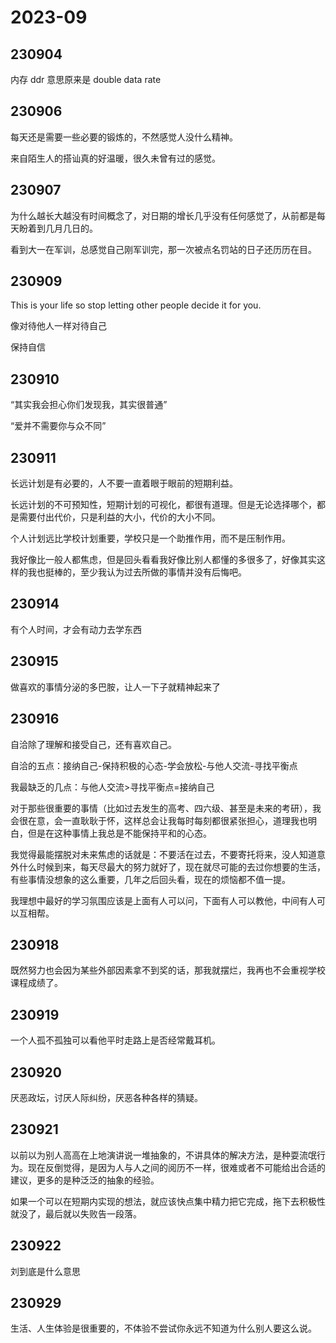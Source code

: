 # 2023-09

## 230904

内存 ddr 意思原来是 double data rate

## 230906

每天还是需要一些必要的锻炼的，不然感觉人没什么精神。

来自陌生人的搭讪真的好温暖，很久未曾有过的感觉。

## 230907

为什么越长大越没有时间概念了，对日期的增长几乎没有任何感觉了，从前都是每天盼着到几月几日的。

看到大一在军训，总感觉自己刚军训完，那一次被点名罚站的日子还历历在目。

## 230909

This is your life so stop letting other people decide it for you.

像对待他人一样对待自己

保持自信

## 230910

“其实我会担心你们发现我，其实很普通”

“爱并不需要你与众不同”

## 230911

长远计划是有必要的，人不要一直着眼于眼前的短期利益。

长远计划的不可预知性，短期计划的可视化，都很有道理。但是无论选择哪个，都是需要付出代价，只是利益的大小，代价的大小不同。

个人计划远比学校计划重要，学校只是一个助推作用，而不是压制作用。

我好像比一般人都焦虑，但是回头看看我好像比别人都懂的多很多了，好像其实这样的我也挺棒的，至少我认为过去所做的事情并没有后悔吧。

## 230914

有个人时间，才会有动力去学东西

## 230915

做喜欢的事情分泌的多巴胺，让人一下子就精神起来了

## 230916

自洽除了理解和接受自己，还有喜欢自己。

自洽的五点：接纳自己-保持积极的心态-学会放松-与他人交流-寻找平衡点  

我最缺乏的几点：与他人交流>寻找平衡点=接纳自己

对于那些很重要的事情（比如过去发生的高考、四六级、甚至是未来的考研），我会很在意，会一直耿耿于怀，这样总会让我每时每刻都很紧张担心，道理我也明白，但是在这种事情上我总是不能保持平和的心态。

我觉得最能摆脱对未来焦虑的话就是：不要活在过去，不要寄托将来，没人知道意外什么时候到来，每天尽最大的努力就好了，现在就尽可能的去过你想要的生活，有些事情没想象的这么重要，几年之后回头看，现在的烦恼都不值一提。

我理想中最好的学习氛围应该是上面有人可以问，下面有人可以教他，中间有人可以互相帮。  

## 230918

既然努力也会因为某些外部因素拿不到奖的话，那我就摆烂，我再也不会重视学校课程成绩了。

## 230919

一个人孤不孤独可以看他平时走路上是否经常戴耳机。

## 230920

厌恶政坛，讨厌人际纠纷，厌恶各种各样的猜疑。

## 230921

以前以为别人高高在上地演讲说一堆抽象的，不讲具体的解决方法，是种耍流氓行为。现在反倒觉得，是因为人与人之间的阅历不一样，很难或者不可能给出合适的建议，更多的是种泛泛的抽象的经验。

如果一个可以在短期内实现的想法，就应该快点集中精力把它完成，拖下去积极性就没了，最后就以失败告一段落。

## 230922

刘到底是什么意思

## 230929

生活、人生体验是很重要的，不体验不尝试你永远不知道为什么别人要这么说。